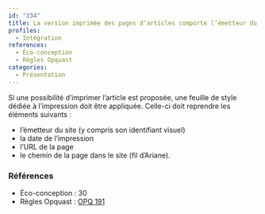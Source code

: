 ```yaml
---
id: "334"
title: La version imprimée des pages d‘articles comporte l‘émetteur du site (y compris son identifiant visuel), la date de l‘impression, l‘URL de la page et son fil d‘Ariane.
profiles:
  - Intégration
references:
  - Éco-conception
  - Règles Opquast
categories:
  - Présentation
---
```


Si une possibilité d’imprimer l’article est proposée, une feuille de style dédiée à l’impression doit être appliquée. Celle-ci doit reprendre les éléments suivants :

* l’émetteur du site (y compris son identifiant visuel)
* la date de l’impression
* l’URL de la page
* le chemin de la page dans le site (fil d’Ariane).

### Références

* Éco-conception : 30
* Règles Opquast : [OPQ 191](https://checklists.opquast.com/fr/assurance-qualite-web/le-contenu-de-chaque-page-est-disponible-a-limpression-sans-blocs-de-navigation)
